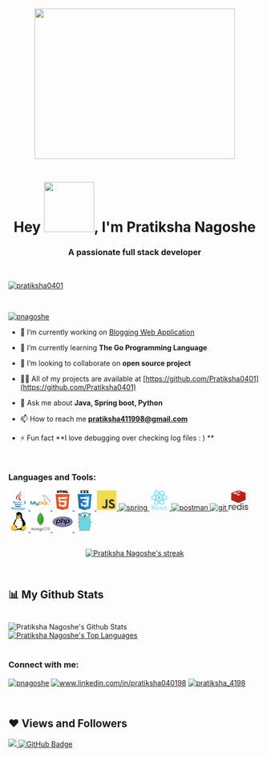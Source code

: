 <h1 align="center"><img src="https://cdn.dribbble.com/users/2131993/screenshots/15641588/media/0ced4fa58f04d8c855c082d8c8738eb1.png?compress=1&resize=400x300" width="400" height="300"></h1>
<h1 align="center">Hey <img src="https://raw.githubusercontent.com/MartinHeinz/MartinHeinz/master/wave.gif" width="100" height="100">, I'm Pratiksha Nagoshe</h1>
<h3 align="center">A passionate full stack developer</h3>
<br/>

<p align="left"> <a href="https://github.com/ryo-ma/github-profile-trophy"><img src="https://github-profile-trophy.vercel.app/?username=pratiksha0401" alt="pratiksha0401" /></a> </p>
<br/>

<p align="left"> <a href="https://twitter.com/pnagoshe" target="blank"><img src="https://img.shields.io/twitter/follow/pnagoshe?logo=twitter&style=for-the-badge" alt="pnagoshe" /></a> </p>

- 🔭 I’m currently working on [Blogging Web Application](https://github.com/Pratiksha0401/Blogging_Web_Application)

- 🌱 I’m currently learning **The Go Programming Language**

- 👯 I’m looking to collaborate on **open source project**

- 👨‍💻 All of my projects are available at [https://github.com/Pratiksha0401](https://github.com/Pratiksha0401)

- 💬 Ask me about **Java, Spring boot, Python**

- 📫 How to reach me **pratiksha411998@gmail.com**

- ⚡ Fun fact **I love debugging over checking log files   : ) **

<br/>


<h3 align="left">Languages and Tools:</h3>
<p align="left">
  <a href="https://www.java.com" target="_blank" rel="noreferrer"> <img src="https://raw.githubusercontent.com/devicons/devicon/master/icons/java/java-original.svg" alt="java" width="40" height="40"/> </a> 
  <a href="https://www.mysql.com/" target="_blank" rel="noreferrer"> <img src="https://raw.githubusercontent.com/devicons/devicon/master/icons/mysql/mysql-original-wordmark.svg" alt="mysql" width="40" height="40"/> </a> 
  <!-- <a href="https://aws.amazon.com" target="_blank" rel="noreferrer"> <img src="https://raw.githubusercontent.com/devicons/devicon/master/icons/amazonwebservices/amazonwebservices-original-wordmark.svg" alt="aws" width="40" height="40"/> </a> -->
  <a href="https://www.w3.org/html/" target="_blank" rel="noreferrer"> <img src="https://raw.githubusercontent.com/devicons/devicon/master/icons/html5/html5-original-wordmark.svg" alt="html5" width="40" height="40"/> </a> 
  <a href="https://www.w3schools.com/css/" target="_blank" rel="noreferrer"> <img src="https://raw.githubusercontent.com/devicons/devicon/master/icons/css3/css3-original-wordmark.svg" alt="css3" width="40" height="40"/> </a>  
  <a href="https://developer.mozilla.org/en-US/docs/Web/JavaScript" target="_blank" rel="noreferrer"> <img src="https://raw.githubusercontent.com/devicons/devicon/master/icons/javascript/javascript-original.svg" alt="javascript" width="40" height="40"/> </a>
   <a href="https://spring.io/" target="_blank" rel="noreferrer"> <img src="https://www.vectorlogo.zone/logos/springio/springio-icon.svg" alt="spring" width="40" height="40"/> </a>
  <a href="https://reactjs.org/" target="_blank" rel="noreferrer"> <img src="https://raw.githubusercontent.com/devicons/devicon/master/icons/react/react-original-wordmark.svg" alt="react" width="40" height="40"/> </a>
  <a href="https://postman.com" target="_blank" rel="noreferrer"> <img src="https://www.vectorlogo.zone/logos/getpostman/getpostman-icon.svg" alt="postman" width="40" height="40"/> </a>
  <a href="https://git-scm.com/" target="_blank" rel="noreferrer"> <img src="https://www.vectorlogo.zone/logos/git-scm/git-scm-icon.svg" alt="git" width="40" height="40"/> </a> 
  <a href="https://redis.io" target="_blank" rel="noreferrer"> <img src="https://raw.githubusercontent.com/devicons/devicon/master/icons/redis/redis-original-wordmark.svg" alt="redis" width="40" height="40"/> </a> 
  <!--<a href="https://www.jenkins.io" target="_blank" rel="noreferrer"> <img src="https://www.vectorlogo.zone/logos/jenkins/jenkins-icon.svg" alt="jenkins" width="40" height="40"/> </a> -->
  <a href="https://www.linux.org/" target="_blank" rel="noreferrer"> <img src="https://raw.githubusercontent.com/devicons/devicon/master/icons/linux/linux-original.svg" alt="linux" width="40" height="40"/> </a> 
  <a href="https://www.mongodb.com/" target="_blank" rel="noreferrer"> <img src="https://raw.githubusercontent.com/devicons/devicon/master/icons/mongodb/mongodb-original-wordmark.svg" alt="mongodb" width="40" height="40"/> </a> 
  <a href="https://www.php.net" target="_blank" rel="noreferrer"> <img src="https://raw.githubusercontent.com/devicons/devicon/master/icons/php/php-original.svg" alt="php" width="40" height="40"/> </a>  
  <a href="https://golang.org" target="_blank" rel="noreferrer"> <img src="https://raw.githubusercontent.com/devicons/devicon/master/icons/go/go-original.svg" alt="go" width="40" height="40"/> </a> 

<br/>
<br/>

<p align="center">
    <a href="https://github.com/Pratiksha0401/github-readme-streak-stats">
        <img title="🔥 Get streak stats for your profile at git.io/streak-stats" alt="Pratiksha Nagoshe's streak" src="https://github-readme-streak-stats.herokuapp.com/?user=pratiksha0401&theme=black-ice&hide_border=true&stroke=0000&background=060A0CD0"/>
    </a>
</p>
<br/>

## 📊 My Github Stats

  <br/>
    <a href="https://github.com/Pratiksha0401/github-readme-stats"><img alt="Pratiksha Nagoshe's Github Stats" src="https://github-readme-stats.vercel.app/api?username=Pratiksha0401&show_icons=true&count_private=true&theme=react&hide_border=true&bg_color=0D1117" align="left"/></a> <br/>
  <a href="https://github.com/Pratiksha0401/github-readme-stats"><img alt="Pratiksha Nagoshe's Top Languages" src="https://github-readme-stats.vercel.app/api/top-langs?username=pratiksha0401&langs_count=8&count_private=true&layout=compact&theme=react&hide_border=true&bg_color=0D1117" /></a>

<br/>
<br/>
<h3 align="left">Connect with me:</h3>
<p align="left">
<a href="https://twitter.com/pnagoshe" target="blank"><img align="center" src="https://raw.githubusercontent.com/rahuldkjain/github-profile-readme-generator/master/src/images/icons/Social/twitter.svg" alt="pnagoshe" height="30" width="40" /></a>
<a href="https://www.linkedin.com/in/pratiksha-nagoshe411998/" target="blank"><img align="center" src="https://raw.githubusercontent.com/rahuldkjain/github-profile-readme-generator/master/src/images/icons/Social/linked-in-alt.svg" alt="www.linkedin.com/in/pratiksha040198" height="30" width="40" /></a>
<a href="https://instagram.com/pratiksha_4198" target="blank"><img align="center" src="https://raw.githubusercontent.com/rahuldkjain/github-profile-readme-generator/master/src/images/icons/Social/instagram.svg" alt="pratiksha_4198" height="30" width="40" /></a>
</p>

<br/>

## ❤ Views and Followers
<a href="https://github.com/Pratiksha0401/github-profile-views-counter">
    <img src="https://komarev.com/ghpvc/?username=Pratiksha0401">
</a>
<a href="https://github.com/Pratiksha0401?tab=followers"><img src="https://img.shields.io/github/followers/Pratiksha0401?label=Followers&style=social" alt="GitHub Badge"></a>

